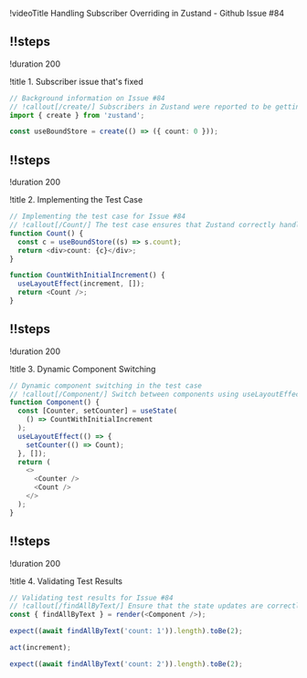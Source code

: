 !videoTitle Handling Subscriber Overriding in Zustand - Github Issue #84

## !!steps

!duration 200

!title 1. Subscriber issue that's fixed

```ts ! react/src/issues/backgroundIssue84.ts
// Background information on Issue #84
// !callout[/create/] Subscribers in Zustand were reported to be getting orphaned or corrupted when state updates occurred during component lifecycle events, like unmounts or re-renders.
import { create } from 'zustand';

const useBoundStore = create(() => ({ count: 0 }));
```

## !!steps

!duration 200

!title 2. Implementing the Test Case

```ts ! react/src/issues/testCaseIssue84.ts
// Implementing the test case for Issue #84
// !callout[/Count/] The test case ensures that Zustand correctly handles subscribers, particularly focusing on removing and updating subscribers during component lifecycle events.
function Count() {
  const c = useBoundStore((s) => s.count);
  return <div>count: {c}</div>;
}

function CountWithInitialIncrement() {
  useLayoutEffect(increment, []);
  return <Count />;
}
```

## !!steps

!duration 200

!title 3. Dynamic Component Switching

```ts ! react/src/issues/testCaseIssue84.ts
// Dynamic component switching in the test case
// !callout[/Component/] Switch between components using useLayoutEffect to test subscriber management during component lifecycle changes.
function Component() {
  const [Counter, setCounter] = useState(
    () => CountWithInitialIncrement
  );
  useLayoutEffect(() => {
    setCounter(() => Count);
  }, []);
  return (
    <>
      <Counter />
      <Count />
    </>
  );
}
```

## !!steps

!duration 200

!title 4. Validating Test Results

```ts ! react/src/issues/testCaseIssue84.ts
// Validating test results for Issue #84
// !callout[/findAllByText/] Ensure that the state updates are correctly reflected in all components and that the test passes, verifying the fix for the subscriber corruption issue.
const { findAllByText } = render(<Component />);

expect((await findAllByText('count: 1')).length).toBe(2);

act(increment);

expect((await findAllByText('count: 2')).length).toBe(2);
```